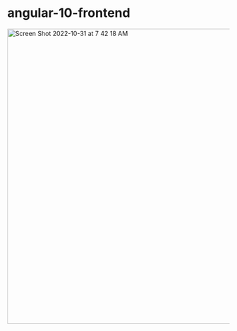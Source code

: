 # angular-10-frontend

<img width="669" alt="Screen Shot 2022-10-31 at 7 42 18 AM" src="https://user-images.githubusercontent.com/99157069/199035193-54f22973-568e-438a-b38f-982469d36d5a.png">
